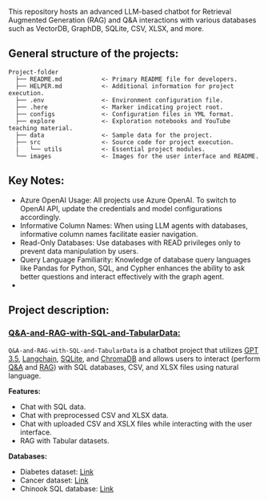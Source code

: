 This repository hosts an advanced LLM-based chatbot for Retrieval Augmented Generation (RAG) and Q&A interactions with various databases such as VectorDB, GraphDB, SQLite, CSV, XLSX, and more. 

## General structure of the projects:

```
Project-folder
  ├── README.md           <- Primary README file for developers.
  ├── HELPER.md           <- Additional information for project execution.
  ├── .env                <- Environment configuration file.
  ├── .here               <- Marker indicating project root.
  ├── configs             <- Configuration files in YML format.
  ├── explore             <- Exploration notebooks and YouTube teaching material.
  ├── data                <- Sample data for the project.
  ├── src                 <- Source code for project execution.
  |   └── utils           <- Essential project modules.
  └── images              <- Images for the user interface and README.
```

## Key Notes:
- Azure OpenAI Usage: All projects use Azure OpenAI. To switch to OpenAI API, update the credentials and model configurations accordingly.
- Informative Column Names: When using LLM agents with databases, informative column names facilitate easier navigation.
- Read-Only Databases: Use databases with READ privileges only to prevent data manipulation by users.
- Query Language Familiarity: Knowledge of database query languages like Pandas for Python, SQL, and Cypher enhances the ability to ask better questions and interact effectively with the graph agent.
- 
## Project description:
<!-- ==================================== -->
<!-- Q&A-and-RAG-with-SQL-and-TabularData -->
<!-- ==================================== -->
<a id="Chat-SQL"></a>
<h3><a style=" white-space:nowrap; " href="https://github.com/Farzad-R/Advanced-RAG-Series/tree/main/Q&A-and-RAG-with-SQL-and-TabularData"><b>Q&A-and-RAG-with-SQL-and-TabularData:</b></a></h3>

`Q&A-and-RAG-with-SQL-and-TabularData` is a chatbot project that utilizes <u>GPT 3.5</u>, <u>Langchain</u>, <u>SQLite</u>, and <u>ChromaDB</u> and allows users to interact (perform <u>Q&A</u> and <u>RAG</u>) with SQL databases, CSV, and XLSX files using natural language.


**Features:**
- Chat with SQL data.
- Chat with preprocessed CSV and XLSX data.
- Chat with uploaded CSV and XSLX files while interacting with the user interface.
- RAG with Tabular datasets.

**Databases:**
- Diabetes dataset: [Link](https://www.kaggle.com/datasets/akshaydattatraykhare/diabetes-dataset?resource=download&select=diabetes.csv)
- Cancer dataset: [Link](https://www.kaggle.com/datasets/rohansahana/breast-cancer-dataset-for-beginners?select=train.csv)
- Chinook SQL database: [Link](https://database.guide/2-sample-databases-sqlite/)

